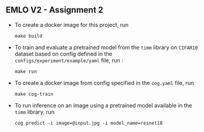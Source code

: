 ## EMLO V2 - Assignment 2 


- To create a docker image for this project, run 

  ```
  make build
  ```

- To train and evaluate a pretrained model from the `timm` library on `CIFAR10` dataset based on config defined in the `configs/experiment/example/yaml` file, run : 
  ```
  make run
  ```

- To create a docker image from config specified in the `cog.yaml` file, run 

  ```
  make cog-train
  ```

- To run inference on an image using a pretrained model available in the `timm` library, run 

  ```
  cog predict -i image=@input.jpg -i model_name=resnet18 
  ```